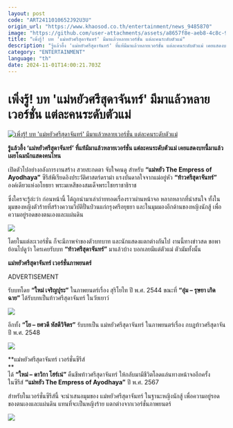 ```yaml
---
layout: post
code: "ART2411010652J92U3U"
origin_url: "https://www.khaosod.co.th/entertainment/news_9485870"
image: "https://github.com/user-attachments/assets/a8657f8e-aeb8-4c8c-9fd6-8ebefdbb5e51"
title: "เพิ่งรู้! บท 'แม่หยัวศรีสุดาจันทร์' มีมาแล้วหลายเวอร์ชั่น แต่ละคนระดับตัวแม่"
description: "รู้แล้วอึ้ง 'แม่หยัวศรีสุดาจันทร์' ที่แท้มีมาแล้วหลายเวอร์ชั่น แต่ละคนระดับตัวแม่ เคยแสดงบทนี้มาแล้ว เผยโฉมนักแสดงคนไหน"
category: "ENTERTAINMENT"
language: "th"
date: 2024-11-01T14:00:21.703Z
---
```


# เพิ่งรู้! บท 'แม่หยัวศรีสุดาจันทร์' มีมาแล้วหลายเวอร์ชั่น แต่ละคนระดับตัวแม่

[![เพิ่งรู้! บท 'แม่หยัวศรีสุดาจันทร์' มีมาแล้วหลายเวอร์ชั่น แต่ละคนระดับตัวแม่](https://www.khaosod.co.th/wpapp/uploads/2024/11/maeyua011167-7.jpg "เพิ่งรู้! บท 'แม่หยัวศรีสุดาจันทร์' มีมาแล้วหลายเวอร์ชั่น แต่ละคนระดับตัวแม่")](https://www.khaosod.co.th/wpapp/uploads/2024/11/maeyua011167-7.jpg)

**รู้แล้วอึ้ง ‘แม่หยัวศรีสุดาจันทร์’ ที่แท้มีมาแล้วหลายเวอร์ชั่น แต่ละคนระดับตัวแม่ เคยแสดงบทนี้มาแล้ว เผยโฉมนักแสดงคนไหน**

เปิดตัวไปอย่างอลังการงานสร้าง สวยสะกดตา จับใจคนดู สำหรับ **“แม่หยัว The Empress of Ayodhaya”** ซีรีส์พีเรียดอิงประวัติศาสตร์ดราม่า แรงบันดาลใจจากแม่อยู่หัว **“ท้าวศรีสุดาจันทร์”** องค์เดียวแห่งอโยธยา พระมเหสีของสมเด็จพระไชยราชาธิราช

ซึ่งใครจะรู้ล่ะว่า ก่อนหน้านี้ ได้ถูกนำมาเล่าถ่ายทอดเรื่องราวผ่านหน้าจอ หลากหลากที่น่าสนใจ ทั้งในมุมของหญิงตัวร้ายที่สร้างความวิบัติปั่นป่วนแก่กรุงศรีอยุธยา และในมุมมองอีกด้านของหญิงนักสู้ เพื่อความอยู่รอดของตนเองและแผ่นดิน

[![](https://www.khaosod.co.th/wpapp/uploads/2024/11/maeyua011167-11.jpg)](https://www.khaosod.co.th/wpapp/uploads/2024/11/maeyua011167-11.jpg)

โดยในแต่ละเวอร์ชั่น ก็จะมีภาพจำของตัวบทบาท และนักแสดงแตกต่างกันไป งานนี้ทางข่าวสด ขอพาย้อนไปดูว่า ใครเคยรับบท **“ท้าวศรีสุดาจันทร์”** มาแล้วบ้าง บอกเลยมีแต่ตัวแม่ ตัวมัมทั้งนั้น

**แม่หยัวศรีสุดาจันทร์ เวอร์ชั่นภาพยนตร์**

ADVERTISEMENT

รับบทโดย **“ใหม่ เจริญปุระ”** ในภาพยนตร์เรื่อง สุริโยไท ปี พ.ศ. 2544 ขณะที่ **“อุ๋ม – รุษยา เกิดฉาย”** ได้รับบทเป็นท้าวศรีสุดาจันทร์ ในวัยเยาว์

[![](https://www.khaosod.co.th/wpapp/uploads/2024/11/maeyua011167-15.jpg)](https://www.khaosod.co.th/wpapp/uploads/2024/11/maeyua011167-15.jpg)

อีกทั้ง **“โย – ยศวดี หัสดีวิจิตร”** รับบทเป็น แม่หยัวศรีสุดาจันทร์ ในภาพยนตร์เรื่อง กบฏท้าวศรีสุดาจัน ปี พ.ศ. 2548

[![](https://www.khaosod.co.th/wpapp/uploads/2024/11/maeyua011167-12.jpg)](https://www.khaosod.co.th/wpapp/uploads/2024/11/maeyua011167-12.jpg)

**แม่หยัวศรีสุดาจันทร์ เวอร์ชั่นซีรีส์  
**  
ได้ **“ใหม่ – ดาวิกา โฮร์เน่”** คืนชีพท้าวศรีสุดาจันทร์ ให้กลับมามีชีวิตโลดแล่นทางหน้าจออีกครั้ง  
ในซีรีส์ **“แม่หยัว The Empress of Ayodhaya”** ปี พ.ศ. 2567

สำหรับในเวอร์ชั่นซีรีส์นี้ จะนำเสนอมุมของ แม่หยัวศรีสุดาจันทร์ ในฐานะหญิงนักสู้ เพื่อความอยู่รอดของตนเองและแผ่นดิน แทนที่จะเป็นหญิงร้าย แตกต่างจากเวอร์ชั่นภาพยนตร์

[![](https://www.khaosod.co.th/wpapp/uploads/2024/11/maeyua011167-16.jpg)](https://www.khaosod.co.th/wpapp/uploads/2024/11/maeyua011167-16.jpg)